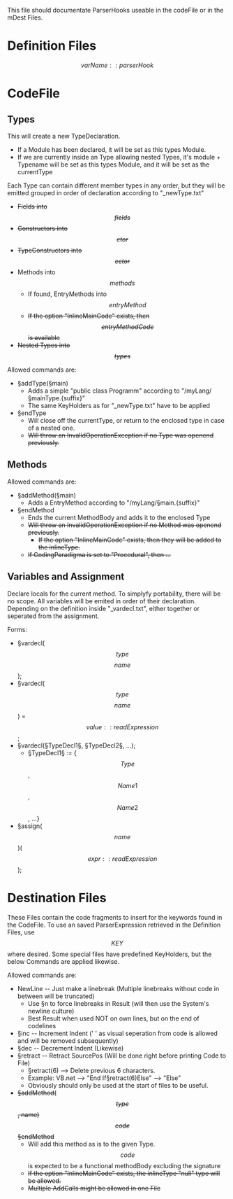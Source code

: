 This file should documentate ParserHooks useable in the codeFile or in the mDest Files.


# Definition Files #
$$varName::parserHook$$

# CodeFile #
## Types ##
This will create a new TypeDeclaration. 
* If a Module has been declared, it will be set as this types Module.
* If we are currently inside an Type allowing nested Types, it's module + Typename will be set as this types Module, and it will be set as the currentType

Each Type can contain different member types in any order, but they will be emitted grouped in order of declaration according to "_newType.txt"
* ~~Fields into $$fields$$~~
* ~~Constructors into $$ctor$$~~
* ~~TypeConstructors into $$cctor$$~~
* Methods into $$methods$$
  * If found, EntryMethods into $$entryMethod$$
  * ~~If the option "InlineMainCode" exists, then $$entryMethodCode$$ is available~~
* ~~Nested Types into $$types$$~~

Allowed commands are:
* §addType(§main)
  * Adds a simple "public class Programm" according to "/myLang/§mainType.{suffix}"
  * The same KeyHolders as for "_newType.txt" have to be applied
* §endType
  * Will close off the currentType, or return to the enclosed type in case of a nested one.
  * ~~Will throw an InvalidOperationException if no Type was openend previously.~~

## Methods ##
Allowed commands are:
* §addMethod(§main)
  * Adds a EntryMethod according to "/myLang/§main.{suffix}"
* §endMethod
  * Ends the current MethodBody and adds it to the enclosed Type
  * ~~Will throw an InvalidOperationException if no Method was openend previously.~~
    * ~~If the option "InlineMainCode" exists, then they will be added to the inlineType.~~
  * ~~If CodingParadigma is set to "Procedural", then ...~~


## Variables and Assignment ##
Declare locals for the current method. To simplyfy portability, there will be no scope.
All variables will be emited in order of their declaration.
Depending on the definition inside "_vardecl.txt", either together or seperated from the assignment.

Forms:
* §vardecl($$type$$ $$name$$);
* §vardecl($$type$$ $$name$$) = $$value::readExpression$$;
* §vardecl(§TypeDecl1§, §TypeDecl2§, ...);
  * §TypeDecl1§ := {$$Type$$, $$Name1$$, $$Name2$$, ...}
* §assign($$name$$)($$expr::readExpression$$);


# Destination Files #
These Files contain the code fragments to insert for the keywords found in the CodeFile.
To use an saved ParserExpression retrieved in the Definition Files, use $$KEY$$ where desired.
Some special files have predefined KeyHolders, but the below Commands are applied likewise.

Allowed commands are:
* NewLine -- Just make a linebreak (Multiple linebreaks without code in between will be truncated)
  * Use §n to force linebreaks in Result (will then use the System's newline culture)
  * Best Result when used NOT on own lines, but on the end of codelines 
* §inc -- Increment Indent (' ' as visual seperation from code is allowed and will be removed subsequently)
* §dec -- Decrement Indent (Likewise)
* §retract -- Retract SourcePos (Will be done right before printing Code to File)
  * §retract(6) --> Delete previous 6 characters. 
  * Example: VB.net --> "End If§retract(6)Else" --> "Else"
  * Obviously should only be used at the start of files to be useful.
* ~~§addMethod($$type$$, name)$$code$$§endMethod~~
  * Will add this method as is to the given Type. $$code$$ is expected to be a functional methodBody excluding the signature
  * ~~If the option "InlineMainCode" exists, the inlineType "null" type will be allowed.~~
  * ~~Multiple AddCalls might be allowed in one File~~
